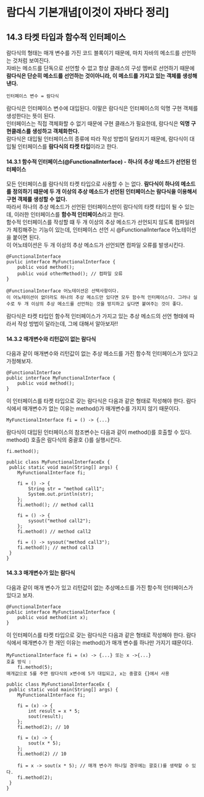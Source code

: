 람다식 기본개념[이것이 자바다 정리]
===
14.3 타켓 타입과 함수적 인터페이스  
---
람다식의 형태는 매개 변수를 가진 코드 블록이기 때문에, 마치 자바의 메소드를 선언하는 것처럼 보여진다.  
자바는 메소드를 단독으로 선언할 수 없고 항상 클래스의 구성 멤버로 선언하기 때문에 **람다식은 단순히 메소드를 선언하는 것이아니라, 이 메소드를 가지고 있는 객체를 생성해낸다.**  
~~~
인터페이스 변수 = 람다식
~~~
람다식은 인터페이스 변수에 대입된다. 이말은 람다식은 인터페이스의 익명 구현 객체를 생성한다는 뜻이 된다.  
인터페이스는 직접 객체화할 수 없기 때문에 구현 클래스가 필요한데, 람다식은 **익명 구현클래스를 생성하고 객체화한다.**  
람다식은 대입될 인터페이스의 종류에 따라 작성 방법이 달라지기 때문에, 람다식이 대입될 인터페이스를 **람다식의 타켓 타입**이라고 한다.  

#### 14.3.1 함수적 인터페이스(@FunctionalInterface) - 하나의 추상 메소드가 선언된 인터페이스
모든 인터페이스를 람다식의 타켓 타입으로 사용할 수 는 없다. **람다식이 하나의 메소드를 정의하기 떄문에 두 개 이상의 추상 메소드가 선언된 인터페이스는 람다식을 이용해서 구현 객체를 생성할 수 없다.**  
따라서 하나의 추상 메소드가 선언된 인터페이스만이 람다식의 타켓 타입이 될 수 있는데, 이러한 인터페이스를 **함수적 인터페이스**라고 한다.  
함수적 인터페이스를 작성할 떄 두 개 이상의 추상 메소드가 선언되지 않도록 컴파일러가 체킹해주는 기능이 있는데, 인터페이스 선언 시 @FunctionalInterface 어노테이션을 붙이면 된다.  
이 어노테이션은 두 개 이상의 추상 메소드가 선언되면 컴파일 오류를 발생시킨다.  
~~~
@FunctionalInterface
puvlic interface MyFunctionalInterface {
    public void method();
    public void otherMethod(); // 컴파일 오류
}

@FunctionalInterface 어노테이션은 선택사항이다.  
이 어노테이션이 없더라도 하나의 추상 메소드만 있다면 모두 함수적 인터페이스다. 그러나 실수로 두 개 이상의 추상 메소드를 선언하는 것을 방지하고 싶다면 붙여주는 것이 좋다.  
~~~

람다식은 타켓 타입인 함수적 인터페이스가 가지고 있는 추상 메소드의 선언 형태에 따라서 작성 방법이 달라는데, 그에 대해서 알아보자!!  
#### 14.3.2 매개변수와 리턴값이 없는 람다식  
다음과 같이 매개변수와 리턴값이 없는 추상 메소드를 가진 함수적 인터페이스가 있다고 가정해보자.
~~~
@FunctionalInterface
public interface MyFunctionalInterface {
    public void method();
}
~~~
이 인터페이스를 타켓 타입으로 갖는 람다식은 다음과 같은 형태로 작성해야 한다. 람다식에서 매개변수가 없는 이유는 method()가 매개변수를 가지지 않기 때문이다.  
~~~
MyFunctionalInterface fi = () -> {...}
~~~
람다식이 대입된 인터페이스의 참조변수는 다음과 같이 method()를 호출할 수 있다. method() 호출은 람다식의 중괄호 {}를 실행시킨다.
~~~
fi.method();
~~~
~~~
public class MyFunctionalInterfaceEx {
 public static void main(String[] args) {
    MyFunctionalInterface fi;
    
    fi = () -> {
        String str = "method call1";
        System.out.println(str); 
    };
    fi.method(); // method call1
    
    fi = () -> {
        sysout("method call2");
    };
    fi.method() // method call2

    fi = () -> sysout("method call3");
    fi.method(); // method call3
 }
}
~~~
#### 14.3.3 매개변수가 있는 람다식
다음과 같이 매개 변수가 있고 리턴값이 없는 추상메소드를 가진 함수적 인터페이스가 있다고 보자.
~~~
@FunctionalInterface
public interface MyFunctionalInterface {
    public void method(int x);
}
~~~
이 인터페이스를 타켓 타입으로 갖는 람다식은 다음과 같은 형태로 작성해야 한다. 람다식에서 매개변수가 한 개인 이유는 method()가 매개 변수를 하나만 가지기 떄문이다.  
~~~
MyFunctionalInterface fi = (x) -> {...} 또는 x ->{...}
호출 방식 :
    fi.method(5);
매개값으로 5를 주면 람다식의 x변수에 5가 대입되고, x는 중괄호 {}에서 사용
~~~
~~~
public class MyFunctionalInterfaceEx {
 public static void main(String[] args) {
    MyFunctionalInterface fi;
    
    fi = (x) -> {
        int result = x * 5;
        sout(result);
    };
    fi.method(2); // 10
    
    fi = (x) -> {
        sout(x * 5); 
    };
    fi.method(2) // 10
    
    fi = x -> sout(x * 5); // 매개 변수가 하나일 경우에는 괄호()를 생략할 수 있다.
    fi.method(2);
 }
}
~~~
~~~
